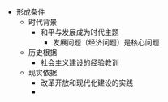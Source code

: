 - 形成条件
	- 时代背景
		- 和平与发展成为时代主题
			- 发展问题（经济问题）是核心问题
	- 历史根据
		- 社会主义建设的经验教训
	- 现实依据
		- 改革开放和现代化建设的实践
		-